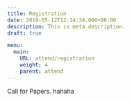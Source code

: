 ```yaml
---
title: Registration
date: 2019-05-12T12:14:34.000+06:00
description: This is meta description.
draft: true

menu:
  main:
    URL: attend/registration
    weight: 4
    parent: attend
---
```


Call for Papers.
hahaha
